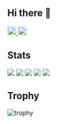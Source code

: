 ## Hi there 👋

<p align="left">
  <a href="https://github.com/ko52">
    <img height="20" src="https://komarev.com/ghpvc/?username=ko52" />
  </a>
  <a href="https://github.com/ko52">
    <img height="20" src="https://img.shields.io/github/followers/ko52?label=follow&logo=github&style=flat" />
  </a>
</p>

## Stats
![](http://github-profile-summary-cards.vercel.app/api/cards/profile-details?username=ko52&theme=tokyonight)
![](http://github-profile-summary-cards.vercel.app/api/cards/repos-per-language?username=ko52&theme=tokyonight)
![](http://github-profile-summary-cards.vercel.app/api/cards/most-commit-language?username=ko52&theme=tokyonight)
![](http://github-profile-summary-cards.vercel.app/api/cards/stats?username=ko52&theme=tokyonight)
![](http://github-profile-summary-cards.vercel.app/api/cards/productive-time?username=ko52&theme=tokyonight&utcOffset=9)

## Trophy
![trophy](https://github-profile-trophy.vercel.app/?username=ko52&theme=tokyonight)
